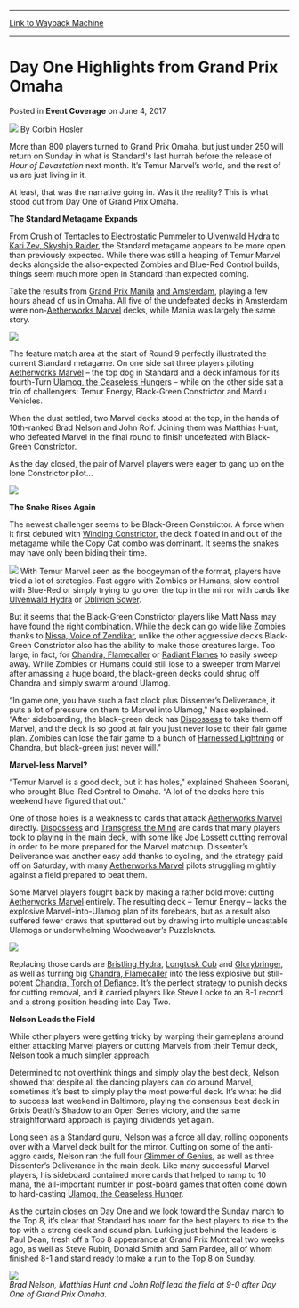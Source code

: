 
---
[Link to Wayback Machine](https://web.archive.org/web/20170605200628/http://magic.wizards.com/en/events/coverage/gpoma17/day-one-highlights-from-grand-prix-omaha-2017-06-03)

[_metadata_:author]:- "Corbin Hosler"
[_metadata_:description]:- "More than 800 players turned to Grand Prix Omaha, but just under 250 will return on Sunday in what is Standard's last hurrah before the release of Hour of Devastation next month. It’s Temur Marvel’s world, and the rest of us are just living in it. At least, that was the narrative going in. Was it the reality? This is what stood out from Day One of Grand Prix Omaha. The Standard Metagame Expands"
[_metadata_:generator]:- "Drupal 7 (http://drupal.org)"
[_metadata_:node]:- "1161196"
[_metadata_:path_date]:- "2017-06-03"
[_metadata_:publish_date]:- "2017-06-04"
[_metadata_:source]:- "div-main-content"
[_metadata_:title]:- "Day One Highlights from Grand Prix Omaha"
[_metadata_:wayback_capture_timestamp]:- "2017-06-05 20:06:28"
[_metadata_:wayback_raw_url]:- "https://web.archive.org/web/20170605200628id_/http://magic.wizards.com/en/events/coverage/gpoma17/day-one-highlights-from-grand-prix-omaha-2017-06-03"
[_metadata_:wayback_url]:- "http://magic.wizards.com/en/events/coverage/gpoma17/day-one-highlights-from-grand-prix-omaha-2017-06-03"
---


Day One Highlights from Grand Prix Omaha
========================================



 Posted in **Event Coverage**
 on June 4, 2017 






![](https://media.magic.wizards.com/styles/auth_small/public/images/person/hosler.jpg)
By Corbin Hosler











More than 800 players turned to Grand Prix Omaha, but just under 250 will return on Sunday in what is Standard's last hurrah before the release of *Hour of Devastation* next month. It’s Temur Marvel’s world, and the rest of us are just living in it.


At least, that was the narrative going in. Was it the reality? This is what stood out from Day One of Grand Prix Omaha.


**The Standard Metagame Expands**


From [Crush of Tentacles](http://gatherer.wizards.com/Pages/Card/Details.aspx?name=Crush+of+Tentacles) to [Electrostatic Pummeler](http://gatherer.wizards.com/Pages/Card/Details.aspx?name=Electrostatic+Pummeler) to [Ulvenwald Hydra](http://gatherer.wizards.com/Pages/Card/Details.aspx?name=Ulvenwald+Hydra) to [Kari Zev, Skyship Raider](http://gatherer.wizards.com/Pages/Card/Details.aspx?name=Kari+Zev%2C+Skyship+Raider), the Standard metagame appears to be more open than previously expected. While there was still a heaping of Temur Marvel decks alongside the also-expected Zombies and Blue-Red Control builds, things seem much more open in Standard than expected coming.


Take the results from [Grand Prix Manila](http://magic.wizards.com/en/events/coverage/gpman17/day-1-highlights-of-grand-prix-manila-2017-06-03) [and Amsterdam](http://magic.wizards.com/en/events/coverage/gpams17/gp-amsterdam-2017-day-1-highlights-2017-06-03), playing a few hours ahead of us in Omaha. All five of the undefeated decks in Amsterdam were non-[Aetherworks Marvel](http://gatherer.wizards.com/Pages/Card/Details.aspx?name=Aetherworks+Marvel) decks, while Manila was largely the same story.


**![](https://media.wizards.com/2017/events/gpoma17/GP_Omaha17_R9.jpg)**


The feature match area at the start of Round 9 perfectly illustrated the current Standard metagame. On one side sat three players piloting [Aetherworks Marvel](http://gatherer.wizards.com/Pages/Card/Details.aspx?name=Aetherworks+Marvel) – the top dog in Standard and a deck infamous for its fourth-Turn [Ulamog, the Ceaseless Hunger](http://gatherer.wizards.com/Pages/Card/Details.aspx?name=Ulamog%2C+the+Ceaseless+Hunger)s – while on the other side sat a trio of challengers: Temur Energy, Black-Green Constrictor and Mardu Vehicles.


When the dust settled, two Marvel decks stood at the top, in the hands of 10th-ranked Brad Nelson and John Rolf. Joining them was Matthias Hunt, who defeated Marvel in the final round to finish undefeated with Black-Green Constrictor.


As the day closed, the pair of Marvel players were eager to gang up on the lone Constrictor pilot…


**![](https://media.wizards.com/2017/events/gpoma17/GP_Omaha17_Undefeateds3.jpg)**


**The Snake Rises Again**


The newest challenger seems to be Black-Green Constrictor. A force when it first debuted with [Winding Constrictor](http://gatherer.wizards.com/Pages/Card/Details.aspx?name=Winding+Constrictor), the deck floated in and out of the metagame while the Copy Cat combo was dominant. It seems the snakes may have only been biding their time.


[![](http://gatherer.wizards.com/Handlers/Image.ashx?type=card&name=WINDING+CONSTRICTOR)](http://gatherer.wizards.com/Pages/Card/Details.aspx?name=WINDING+CONSTRICTOR)
With Temur Marvel seen as the boogeyman of the format, players have tried a lot of strategies. Fast aggro with Zombies or Humans, slow control with Blue-Red or simply trying to go over the top in the mirror with cards like [Ulvenwald Hydra](http://gatherer.wizards.com/Pages/Card/Details.aspx?name=Ulvenwald+Hydra) or [Oblivion Sower](http://gatherer.wizards.com/Pages/Card/Details.aspx?name=Oblivion+Sower).


But it seems that the Black-Green Constrictor players like Matt Nass may have found the right combination. While the deck can go wide like Zombies thanks to [Nissa, Voice of Zendikar](http://gatherer.wizards.com/Pages/Card/Details.aspx?name=Nissa%2C+Voice+of+Zendikar), unlike the other aggressive decks Black-Green Constrictor also has the ability to make those creatures large. Too large, in fact, for [Chandra, Flamecaller](http://gatherer.wizards.com/Pages/Card/Details.aspx?name=Chandra%2C+Flamecaller) or [Radiant Flames](http://gatherer.wizards.com/Pages/Card/Details.aspx?name=Radiant+Flames) to easily sweep away. While Zombies or Humans could still lose to a sweeper from Marvel after amassing a huge board, the black-green decks could shrug off Chandra and simply swarm around Ulamog.


“In game one, you have such a fast clock plus Dissenter’s Deliverance, it puts a lot of pressure on them to Marvel into Ulamog," Nass explained. “After sideboarding, the black-green deck has [Dispossess](http://gatherer.wizards.com/Pages/Card/Details.aspx?name=Dispossess) to take them off Marvel, and the deck is so good at fair you just never lose to their fair game plan. Zombies can lose the fair game to a bunch of [Harnessed Lightning](http://gatherer.wizards.com/Pages/Card/Details.aspx?name=Harnessed+Lightning) or Chandra, but black-green just never will."


**Marvel-less Marvel?**


“Temur Marvel is a good deck, but it has holes," explained Shaheen Soorani, who brought Blue-Red Control to Omaha. “A lot of the decks here this weekend have figured that out."


One of those holes is a weakness to cards that attack [Aetherworks Marvel](http://gatherer.wizards.com/Pages/Card/Details.aspx?name=Aetherworks+Marvel) directly. [Dispossess](http://gatherer.wizards.com/Pages/Card/Details.aspx?name=Dispossess) and [Transgress the Mind](http://gatherer.wizards.com/Pages/Card/Details.aspx?name=Transgress+the+Mind) are cards that many players took to playing in the main deck, with some like Joe Lossett cutting removal in order to be more prepared for the Marvel matchup. Dissenter’s Deliverance was another easy add thanks to cycling, and the strategy paid off on Saturday, with many [Aetherworks Marvel](http://gatherer.wizards.com/Pages/Card/Details.aspx?name=Aetherworks+Marvel) pilots struggling mightily against a field prepared to beat them.


Some Marvel players fought back by making a rather bold move: cutting [Aetherworks Marvel](http://gatherer.wizards.com/Pages/Card/Details.aspx?name=Aetherworks+Marvel) entirely. The resulting deck – Temur Energy – lacks the explosive Marvel-into-Ulamog plan of its forebears, but as a result also suffered fewer draws that sputtered out by drawing into multiple uncastable Ulamogs or underwhelming Woodweaver’s Puzzleknots.


**![](https://media.wizards.com/2017/events/gpoma17/GP_Omaha17_RietzlEnergy.jpg)**


Replacing those cards are [Bristling Hydra](http://gatherer.wizards.com/Pages/Card/Details.aspx?name=Bristling+Hydra), [Longtusk Cub](http://gatherer.wizards.com/Pages/Card/Details.aspx?name=Longtusk+Cub) and [Glorybringer](http://gatherer.wizards.com/Pages/Card/Details.aspx?name=Glorybringer), as well as turning big [Chandra, Flamecaller](http://gatherer.wizards.com/Pages/Card/Details.aspx?name=Chandra%2C+Flamecaller) into the less explosive but still-potent [Chandra, Torch of Defiance](http://gatherer.wizards.com/Pages/Card/Details.aspx?name=Chandra%2C+Torch+of+Defiance). It’s the perfect strategy to punish decks for cutting removal, and it carried players like Steve Locke to an 8-1 record and a strong position heading into Day Two.


**Nelson Leads the Field**


While other players were getting tricky by warping their gameplans around either attacking Marvel players or cutting Marvels from their Temur deck, Nelson took a much simpler approach.


Determined to not overthink things and simply play the best deck, Nelson showed that despite all the dancing players can do around Marvel, sometimes it’s best to simply play the most powerful deck. It’s what he did to success last weekend in Baltimore, playing the consensus best deck in Grixis Death’s Shadow to an Open Series victory, and the same straightforward approach is paying dividends yet again.


Long seen as a Standard guru, Nelson was a force all day, rolling opponents over with a Marvel deck built for the mirror. Cutting on some of the anti-aggro cards, Nelson ran the full four [Glimmer of Genius](http://gatherer.wizards.com/Pages/Card/Details.aspx?name=Glimmer+of+Genius), as well as three Dissenter’s Deliverance in the main deck. Like many successful Marvel players, his sideboard contained more cards that helped to ramp to 10 mana, the all-important number in post-board games that often come down to hard-casting [Ulamog, the Ceaseless Hunger](http://gatherer.wizards.com/Pages/Card/Details.aspx?name=Ulamog%2C+the+Ceaseless+Hunger).


As the curtain closes on Day One and we look toward the Sunday march to the Top 8, it’s clear that Standard has room for the best players to rise to the top with a strong deck and sound plan. Lurking just behind the leaders is Paul Dean, fresh off a Top 8 appearance at Grand Prix Montreal two weeks ago, as well as Steve Rubin, Donald Smith and Sam Pardee, all of whom finished 8-1 and stand ready to make a run to the Top 8 on Sunday.


**![](https://media.wizards.com/2017/events/gpoma17/GP_Omaha17_Undefeateds1.jpg)**  
*Brad Nelson, Matthias Hunt and John Rolf lead the field at 9-0 after Day One of Grand Prix Omaha.*







